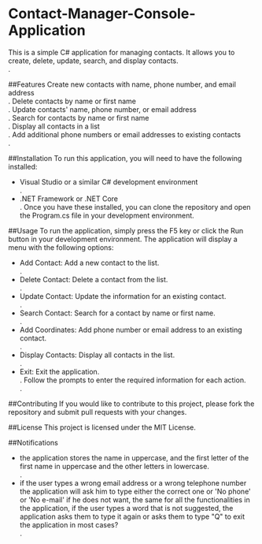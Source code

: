 # Contact-Manager-Console-Application
This is a simple C# application for managing contacts. It allows you to create, delete, update, search, and display contacts.<br>.

##Features
Create new contacts with name, phone number, and email address<br>.
Delete contacts by name or first name<br>.
Update contacts' name, phone number, or email address<br>.
Search for contacts by name or first name<br>.
Display all contacts in a list<br>.
Add additional phone numbers or email addresses to existing contacts<br>.

##Installation
To run this application, you will need to have the following installed:

- Visual Studio or a similar C# development environment<br>.
- .NET Framework or .NET Core<br>.
Once you have these installed, you can clone the repository and open the Program.cs file in your development environment.

##Usage
To run the application, simply press the F5 key or click the Run button in your development environment. The application will display a menu with the following options:

- Add Contact: Add a new contact to the list.<br>.
- Delete Contact: Delete a contact from the list.<br>.
- Update Contact: Update the information for an existing contact.<br>.
- Search Contact: Search for a contact by name or first name.<br>.
- Add Coordinates: Add phone number or email address to an existing contact.<br>.
- Display Contacts: Display all contacts in the list.<br>.
- Exit: Exit the application.<br>.
Follow the prompts to enter the required information for each action.<br>.

##Contributing
If you would like to contribute to this project, please fork the repository and submit pull requests with your changes.

##License
This project is licensed under the MIT License.

##Notifications
- the application stores the name in uppercase, and the first letter of the first name in uppercase and the other letters in lowercase.<br>.
- if the user types a wrong email address or a wrong telephone number the application will ask him to type either the correct one or 'No phone' or 'No e-mail' if he does not want, the same for all the functionalities in the application, if the user types a word that is not suggested, the application asks them to type it again or asks them to type "Q" to exit the application in most cases?<br>.


